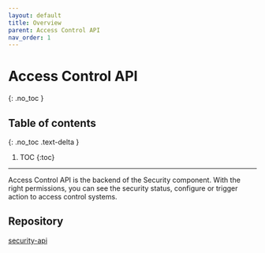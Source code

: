 ```yaml
---
layout: default
title: Overview
parent: Access Control API
nav_order: 1
---
```


# Access Control API
{: .no_toc }

## Table of contents
{: .no_toc .text-delta }

1. TOC
{:toc}

---

Access Control API is the backend of the Security component. With the right permissions, you can see the security status, configure or trigger action to access control systems.

## Repository
[security-api](https://github.com/UtopikSandcastle/security-api)
